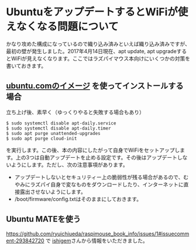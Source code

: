 # UbuntuをアップデートするとWiFiが使えなくなる問題について

かなり攻めた構成になっているので織り込み済みといえば織り込み済みですが、最初の壁が発生しました。2017年4月14日現在、apt update, apt upgradeするとWiFiが見えなくなります。ここではラズパイマウス本向けにいくつかの対策を書いておきます。

## [ubuntu.comのイメージ](https://wiki.ubuntu.com/ARM/RaspberryPi) を使ってインストールする場合

立ち上げ後、素早く（ゆっくりやると失敗する場合もあり）

```
$ sudo systemctl disable apt-daily.service
$ sudo systemctl disable apt-daily.timer
$ sudo apt purge unattended-upgrades
$ sudo apt purge cloud-init
```

を実行します。この後、本の内容にしたがって自身でWiFiをセットアップします。上の3つは自動アップデートを止める設定です。その後はアップデートしないようにします。ただし、次の注意事項があります。

* アップデートしないとセキュリティー上の脆弱性が残る場合があるので、むやみにラズパイ自身で変なものをダウンロードしたり、インターネットに直接露出させないようにします。
* /boot/firmware/config.txtはそのままにしておきます。

## Ubuntu MATEを使う

https://github.com/ryuichiueda/raspimouse_book_info/issues/1#issuecomment-293842720 で [ishigem](https://github.com/ishigem)さんから情報をいただきました。
